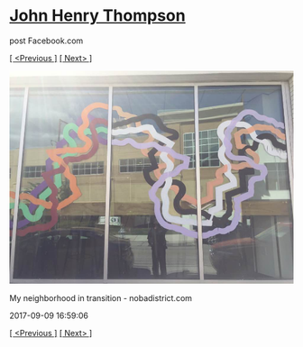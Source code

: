 # [John Henry Thompson](../README.md)
post Facebook.com

[[ <Previous ]](2017-09-09-2.md) [[ Next> ]](2017-09-09-4.md)

[![](../media/2017-09-09/Timeline-Photos-My-neighborhood-in-transition-nobadistrict-com.jpg)](../README.md)

My neighborhood in transition - nobadistrict.com

2017-09-09 16:59:06

[[ <Previous ]](2017-09-09-2.md) [[ Next> ]](2017-09-09-4.md)